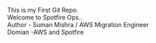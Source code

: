 This is my First Git Repo.
<br>
Welcome to Spotfire Ops..
<br>
Author - Suman Mishra / AWS Migration Engineer
<br>
Domian -AWS and Spotfire
